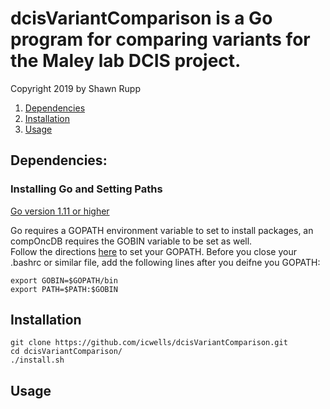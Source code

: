 # dcisVariantComparison is a Go program for comparing variants for the Maley lab DCIS project.  


Copyright 2019 by Shawn Rupp

1. [Dependencies](#Dependencies)  
2. [Installation](#Installation)  
3. [Usage](#Usage)  

## Dependencies:  

### Installing Go and Setting Paths  
[Go version 1.11 or higher](https://golang.org/doc/install)  

Go requires a GOPATH environment variable to set to install packages, an compOncDB requires the GOBIN variable to be set as well.  
Follow the directions [here](https://github.com/golang/go/wiki/SettingGOPATH) to set your GOPATH. Before you close your .bashrc or 
similar file, add the following lines after you deifne you GOPATH:  

	export GOBIN=$GOPATH/bin  
	export PATH=$PATH:$GOBIN  

## Installation  

	git clone https://github.com/icwells/dcisVariantComparison.git  
	cd dcisVariantComparison/
	./install.sh

## Usage  

